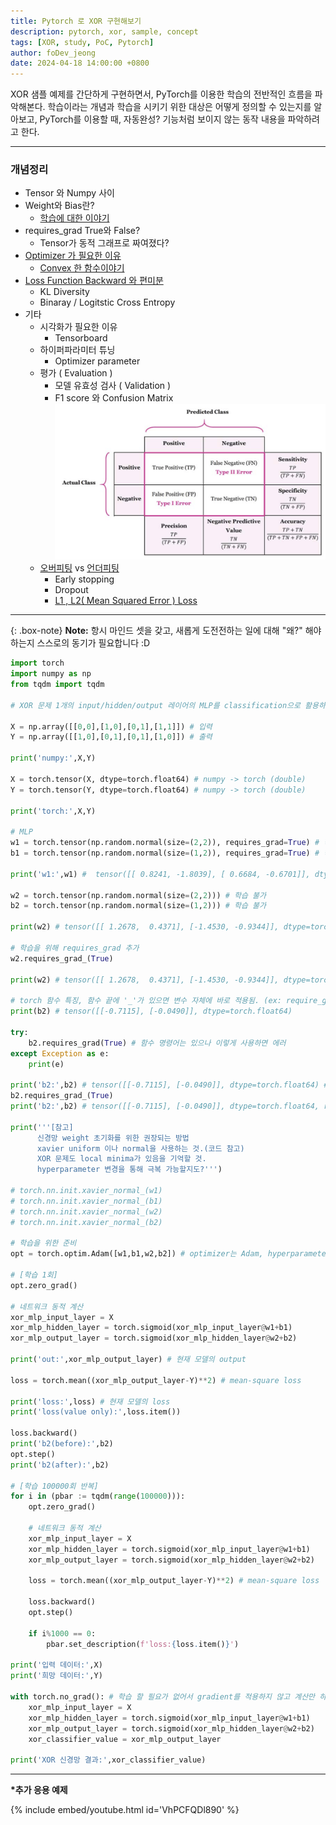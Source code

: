 ```yaml
---
title: Pytorch 로 XOR 구현해보기
description: pytorch, xor, sample, concept
tags: [XOR, study, PoC, Pytorch]
author: foDev_jeong
date: 2024-04-18 14:00:00 +0800
---
```


XOR 샘플 예제를 간단하게 구현하면서, PyTorch를 이용한 학습의 전반적인 흐름을 파악해본다. 학습이라는 개념과 학습을 시키기 위한 대상은 어떻게 정의할 수 있는지를 알아보고, PyTorch를 이용할 때, 자동완성? 기능처럼 보이지 않는 동작 내용을 파악하려고 한다. 

* * *

<h3>개념정리</h3>

+ Tensor 와 Numpy 사이
+ Weight와 Bias란?
  + [학습에 대한 이야기](https://github.com/akillness/dlopt/blob/master/notebooks/CH04.ipynb)
+ requires_grad True와 False? 
  + Tensor가 동적 그래프로 짜여졌다?
+ [Optimizer 가 필요한 이유](https://github.com/akillness/dlopt/blob/master/notebooks/CH07.ipynb)
  + [Convex 한 함수이야기](https://github.com/akillness/dlopt/blob/master/notebooks/CH06.ipynb)
+ [Loss Function Backward 와 편미분](https://github.com/akillness/dlopt/blob/master/notebooks/CH08.ipynb)
  + KL Diversity
  + Binaray / Logitstic Cross Entropy 
+ 기타
  + 시각화가 필요한 이유
    + Tensorboard
  + 하이퍼파라미터 튜닝
    + Optimizer parameter
  + 평가 ( Evaluation )
    + 모델 유효성 검사 ( Validation )
    + F1 score 와 Confusion Matrix
![Confusion Matrix](/assets/img/xor/confusion_matrix.png)
  + [오버피팅](https://github.com/akillness/dlopt/blob/master/notebooks/CH14.ipynb) vs [언더피팅](https://github.com/akillness/dlopt/blob/master/notebooks/CH13.ipynb)
    + Early stopping
    + Dropout
    + [L1 , L2( Mean Squared Error ) Loss](https://github.com/akillness/dlopt/blob/master/notebooks/CH05.ipynb)

* * * 

{: .box-note}
**Note:** 항시 마인드 셋을 갖고, 새롭게 도전전하는 일에 대해 "왜?" 해야하는지 스스로의 동기가 필요합니다 :D

~~~py
import torch
import numpy as np
from tqdm import tqdm

# XOR 문제 1개의 input/hidden/output 레이어의 MLP를 classification으로 활용하여 XOR 문제를 푼다

X = np.array([[0,0],[1,0],[0,1],[1,1]]) # 입력
Y = np.array([[1,0],[0,1],[0,1],[1,0]]) # 출력

print('numpy:',X,Y)

X = torch.tensor(X, dtype=torch.float64) # numpy -> torch (double)
Y = torch.tensor(Y, dtype=torch.float64) # numpy -> torch (double)

print('torch:',X,Y)

# MLP
w1 = torch.tensor(np.random.normal(size=(2,2)), requires_grad=True) # 학습을 위해 requires_grad 옵션 추가
b1 = torch.tensor(np.random.normal(size=(1,2)), requires_grad=True) # 학습을 위해 requires_grad 옵션 추가

print('w1:',w1) #  tensor([[ 0.8241, -1.8039], [ 0.6684, -0.6701]], dtype=torch.float64, requires_grad=True)

w2 = torch.tensor(np.random.normal(size=(2,2))) # 학습 불가
b2 = torch.tensor(np.random.normal(size=(1,2))) # 학습 불가

print(w2) # tensor([[ 1.2678,  0.4371], [-1.4530, -0.9344]], dtype=torch.float64) # require_grad가 없음

# 학습을 위해 requires_grad 추가
w2.requires_grad_(True)

print(w2) # tensor([[ 1.2678,  0.4371], [-1.4530, -0.9344]], dtype=torch.float64, requires_grad=True) # requires_grad가 있음

# torch 함수 특징, 함수 끝에 '_'가 있으면 변수 자체에 바로 적용됨. (ex: require_grad, require_grad_)
print(b2) # tensor([[-0.7115], [-0.0490]], dtype=torch.float64)

try:
    b2.requires_grad(True) # 함수 명령어는 있으나 이렇게 사용하면 에러
except Exception as e:
    print(e)

print('b2:',b2) # tensor([[-0.7115], [-0.0490]], dtype=torch.float64) # 아직 적용 안됨
b2.requires_grad_(True)
print('b2:',b2) # tensor([[-0.7115], [-0.0490]], dtype=torch.float64, requires_grad=True) # 적용 됨

print('''[참고]
      신경망 weight 초기화를 위한 권장되는 방법
      xavier uniform 이나 normal을 사용하는 것.(코드 참고)
      XOR 문제도 local minima가 있음을 기억할 것.
      hyperparameter 변경을 통해 극복 가능할지도?''')

# torch.nn.init.xavier_normal_(w1)
# torch.nn.init.xavier_normal_(b1)
# torch.nn.init.xavier_normal_(w2)
# torch.nn.init.xavier_normal_(b2)

# 학습을 위한 준비
opt = torch.optim.Adam([w1,b1,w2,b2]) # optimizer는 Adam, hyperparameter는 임의 입력이 가능하지만, 일단 default값 사용 (learning rate:0.001, beta = (0.9, 0.999), eps=1e-8)

# [학습 1회]
opt.zero_grad()

# 네트워크 동적 계산
xor_mlp_input_layer = X
xor_mlp_hidden_layer = torch.sigmoid(xor_mlp_input_layer@w1+b1)
xor_mlp_output_layer = torch.sigmoid(xor_mlp_hidden_layer@w2+b2)

print('out:',xor_mlp_output_layer) # 현재 모델의 output

loss = torch.mean((xor_mlp_output_layer-Y)**2) # mean-square loss

print('loss:',loss) # 현재 모델의 loss
print('loss(value only):',loss.item())

loss.backward()
print('b2(before):',b2)
opt.step()
print('b2(after):',b2)

# [학습 100000회 반복]
for i in (pbar := tqdm(range(100000))):
    opt.zero_grad()

    # 네트워크 동적 계산
    xor_mlp_input_layer = X
    xor_mlp_hidden_layer = torch.sigmoid(xor_mlp_input_layer@w1+b1)
    xor_mlp_output_layer = torch.sigmoid(xor_mlp_hidden_layer@w2+b2)

    loss = torch.mean((xor_mlp_output_layer-Y)**2) # mean-square loss

    loss.backward()
    opt.step()

    if i%1000 == 0:
        pbar.set_description(f'loss:{loss.item()}')

print('입력 데이터:',X)
print('희망 데이터:',Y)

with torch.no_grad(): # 학습 할 필요가 없어서 gradient를 적용하지 않고 계산만 하길 원하는 경우 no_grad 사용
    xor_mlp_input_layer = X
    xor_mlp_hidden_layer = torch.sigmoid(xor_mlp_input_layer@w1+b1)
    xor_mlp_output_layer = torch.sigmoid(xor_mlp_hidden_layer@w2+b2)
    xor_classifier_value = xor_mlp_output_layer

print('XOR 신경망 결과:',xor_classifier_value)
~~~




* * *



__*추가 응용 예제__

{% include embed/youtube.html id='VhPCFQDl890' %}